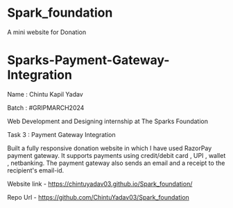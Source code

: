 # Spark_foundation
A mini website for Donation
# Sparks-Payment-Gateway-Integration

Name : Chintu Kapil Yadav

Batch : #GRIPMARCH2024

Web Development and Designing internship at The Sparks Foundation

Task 3 : Payment Gateway Integration

Built a fully responsive donation website in which I have used RazorPay payment gateway. It supports payments using credit/debit card , UPI , wallet , netbanking. The payment gateway also sends an email and a receipt to the recipient's email-id.

Website link - https://chintuyadav03.github.io/Spark_foundation/

Repo Url - https://github.com/ChintuYadav03/Spark_foundation


